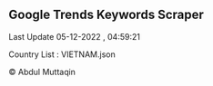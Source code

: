 

## Google Trends Keywords Scraper 
 
Last Update 05-12-2022 , 04:59:21

Country List :
VIETNAM.json



© Abdul Muttaqin 
